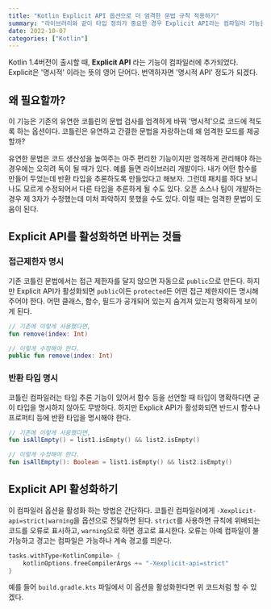 ```yaml
---
title: "Kotlin Explicit API 옵션으로 더 엄격한 문법 규칙 적용하기"
summary: "라이브러리와 같이 타입 정의가 중요한 경우 Explicit API라는 컴파일러 기능을 활용 할 수 있다."
date: 2022-10-07
categories: ["Kotlin"]
---
```


Kotlin 1.4버전이 출시할 때, **Explicit API** 라는 기능이 컴파일러에 추가되었다.
Explicit은 '명시적' 이라는 뜻의 영어 단어다. 번역하자면 '명시적 API' 정도가 되겠다.

## 왜 필요할까?

이 기능은 기존의 유연한 코틀린의 문법 검사를 엄격하게 바꿔 '명시적'으로 코드에 적도록 하는 옵션이다.
코틀린은 유연하고 간결한 문법을 자랑하는데 왜 엄격한 모드를 제공할까?

유연한 문법은 코드 생산성을 높여주는 아주 편리한 기능이지만 엄격하게 관리해야 하는 경우에는 오히려 독이 될 때가 있다.
예를 들면 라이브러리 개발이다.
내가 어떤 함수를 만들어 두었는데 반환 타입을 추론하도록 만들었다고 해보자.
그런데 패치를 하다 보니 나도 모르게 수정되어서 다른 타입을 추론하게 될 수도 있다.
오픈 소스나 팀이 개발하는 경우 제 3자가 수정했는데 미처 파악하지 못했을 수도 있다.
이럴 때는 엄격한 문법이 도움이 된다.

## Explicit API를 활성화하면 바뀌는 것들

### 접근제한자 명시

기존 코틀린 문법에서는 접근 제한자를 달지 않으면 자동으로 `public`으로 만든다.
하지만 Explicit API가 활성화되면 `public`이든 `protected`든 어떤 접근 제한자이든 명시해 주어야 한다.
어떤 클래스, 함수, 필드가 공개되어 있는지 숨겨져 있는지 명확하게 보이게 된다.

```kotlin
// 기존에 이렇게 사용했다면,
fun remove(index: Int)

// 이렇게 수정해야 한다.
public fun remove(index: Int)
```

### 반환 타입 명시

코틀린 컴파일러는 타입 추론 기능이 있어서 함수 등을 선언할 때 타입이 명확하다면 굳이 타입을 명시하지 않아도 무방하다.
하지만 Explicit API가 활성화되면 반드시 함수나 프로퍼티 등에 반환 타입을 명시해야 한다.

```kotlin
// 기존에 이렇게 사용했다면,
fun isAllEmpty() = list1.isEmpty() && list2.isEmpty()

// 이렇게 수정해야 한다.
fun isAllEmpty(): Boolean = list1.isEmpty() && list2.isEmpty()
```

## Explicit API 활성화하기

이 컴파일러 옵션을 활성화 하는 방법은 간단하다.
코틀린 컴파일러에게 `-Xexplicit-api=strict|warning`을 옵션으로 전달하면 된다.
`strict`를 사용하면 규칙에 위배되는 코드를 오류로 표시하고, `warning`으로 하면 경고로 표시한다.
오류는 아예 컴파일이 불가능하고 경고는 컴파일은 가능하나 계속 경고를 띄운다.

```kotlin
tasks.withType<KotlinCompile> {
    kotlinOptions.freeCompilerArgs += "-Xexplicit-api=strict"
}
```
예를 들어 `build.gradle.kts` 파일에서 이 옵션을 활성화한다면 위 코드처럼 할 수 있겠다.
